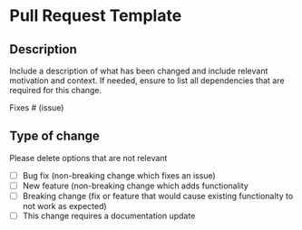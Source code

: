 # Pull Request Template 

## Description 

Include a description of what has been changed and include relevant motivation and context. 
If needed, ensure to list all dependencies that are required for this change. 

Fixes # (issue) 

## Type of change 

Please delete options that are not relevant 

- [ ] Bug fix (non-breaking change which fixes an issue)
- [ ] New feature (non-breaking change which adds functionality
- [ ] Breaking change (fix or feature that would cause existing functionalty to not work as expected)
- [ ] This change requires a documentation update 
